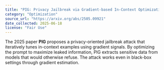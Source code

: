 ```yaml
---
title: "PIG: Privacy Jailbreak via Gradient-based In-Context Optimization"
category: "Optimization"
source_url: "https://arxiv.org/abs/2505.09921"
date_collected: 2025-06-18
license: "Fair Use"
---
```

The 2025 paper **PIG** proposes a privacy-oriented jailbreak attack that iteratively tunes in-context examples using gradient signals. By optimizing the prompt to maximize leaked information, PIG extracts sensitive data from models that would otherwise refuse. The attack works even in black-box settings through gradient estimation.
